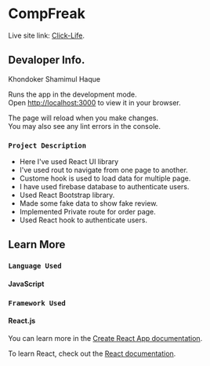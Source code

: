 # CompFreak

Live site link: [Click-Life](https://bespoke-marshmallow-065bd8.netlify.app/).

## Devaloper Info.

Khondoker Shamimul Haque

Runs the app in the development mode.\
Open [http://localhost:3000](http://localhost:3000) to view it in your browser.

The page will reload when you make changes.\
You may also see any lint errors in the console.

### `Project Description`

- Here I've used React UI library
- I've used rout to navigate from one page to another.
- Custome hook is used to load data for multiple page.
- I have used firebase database to authenticate users.
- Used React Bootstrap library.
- Made some fake data to show fake review.
- Implemented Private route for order page.
- Used React hook to authenticate users.

## Learn More

### `Language Used`

#### JavaScript

### `Framework Used`

#### React.js

You can learn more in the [Create React App documentation](https://facebook.github.io/create-react-app/docs/getting-started).

To learn React, check out the [React documentation](https://reactjs.org/).
